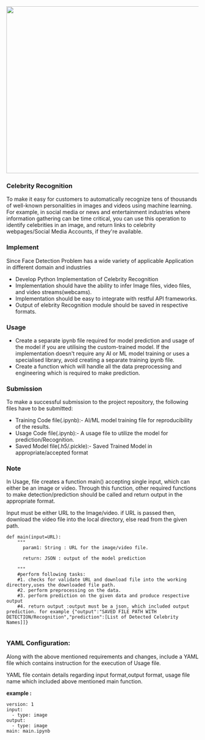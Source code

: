 <img src="https://static.us-east-1.prod.workshops.aws/public/9a8e846d-8d8a-4769-ac9b-805a066609ba/static/images/celebrity.jpg" width=1500 height=438>

### Celebrity Recognition



To make it easy for customers to automatically recognize tens of thousands of well-known personalities in images and videos using machine learning. For example, in social media or news and entertainment industries where information gathering can be time critical, you can use this operation to identify celebrities in an image, and return links to celebrity webpages/Social Media Accounts, if they're available.


### Implement

Since Face Detection Problem has a wide variety of applicable Application in different domain and industries

* Develop Python Implementation of Celebrity Recognition
* Implementation should have the ability to infer Image files, video files, and video streams(webcams).
* Implementation should be easy to integrate with restful API frameworks.
* Output of elebrity Recognition module should be saved in respective formats.

### Usage

* Create a separate ipynb file required for model prediction and usage of the model if you are utilising the custom-trained model. If the implementation doesn't require any AI or ML model training or uses a specialised library, avoid creating a separate training ipynb file.
* Create a function which will handle all the data preprocessing and engineering which is required to make prediction.

### Submission

To make a successful submission to the project repository, the following files have to be submitted:

* Training Code file(.ipynb):- AI/ML model training file for reproducibility of the results.
* Usage Code file(.ipynb):- A usage file to utilize the model for prediction/Recognition.
* Saved Model file(.h5/.pickle):- Saved Trained Model in appropriate/accepted format

### Note

In Usage, file creates a function main() accepting single input, which can either be an image or video. Through this function, other required functions to make detection/prediction should be called and return output in the appropriate format.

Input must be either URL to the Image/video. if URL is passed then, download the video file into the local directory, else read from the given path.

```
def main(input=URL):  
    """
      param1: String : URL for the image/video file.

      return: JSON : output of the model prediction

    """
    #perform following tasks:
    #1. checks for validate URL and download file into the working directory,uses the downloaded file path.
    #2. perform preprocessing on the data.
    #3. perform prediction on the given data and produce respective output
    #4. return output :output must be a json, which included output prediction. for example {"output":"SAVED FILE PATH WITH DETECTION/Recognition","prediction":[List of Detected Celebrity Names]]}
    
```
### YAML Configuration:

Along with the above mentioned requirements and changes, include a YAML file which contains instruction for the execution of Usage file.

YAML file contain details regarding input format,output format, usage file name which included above mentioned main function.

**example :**

```
version: 1
input:
  - type: image
output:
  - type: image
main: main.ipynb
```